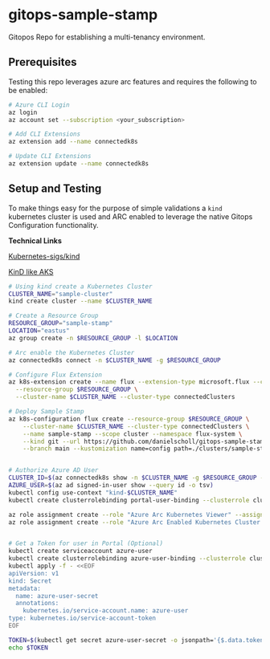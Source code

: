 # gitops-sample-stamp
Gitopos Repo for establishing a multi-tenancy environment.

## Prerequisites
Testing this repo leverages azure arc features and requires the following to be enabled:

```bash
# Azure CLI Login
az login
az account set --subscription <your_subscription>

# Add CLI Extensions
az extension add --name connectedk8s

# Update CLI Extensions
az extension update --name connectedk8s
```

## Setup and Testing

To make things easy for the purpose of simple validations a `kind` kubernetes cluster is used and ARC enabled to leverage the native Gitops Configuration functionality.

**Technical Links**

[Kubernetes-sigs/kind](https://github.com/kubernetes-sigs/kind)

[KinD like AKS](https://www.danielstechblog.io/local-kubernetes-setup-with-kind/)

```bash
# Using kind create a Kubernetes Cluster
CLUSTER_NAME="sample-cluster"
kind create cluster --name $CLUSTER_NAME

# Create a Resource Group
RESOURCE_GROUP="sample-stamp"
LOCATION="eastus"
az group create -n $RESOURCE_GROUP -l $LOCATION

# Arc enable the Kubernetes Cluster
az connectedk8s connect -n $CLUSTER_NAME -g $RESOURCE_GROUP

# Configure Flux Extension
az k8s-extension create --name flux --extension-type microsoft.flux --configuration-settings multiTenancy.enforce=false \
  --resource-group $RESOURCE_GROUP \
  --cluster-name $CLUSTER_NAME --cluster-type connectedClusters

# Deploy Sample Stamp
az k8s-configuration flux create --resource-group $RESOURCE_GROUP \
    --cluster-name $CLUSTER_NAME --cluster-type connectedClusters \
    --name sample-stamp --scope cluster --namespace flux-system \
    --kind git --url https://github.com/danielscholl/gitops-sample-stamp \
    --branch main --kustomization name=config path=./clusters/sample-stamp


# Authorize Azure AD User
CLUSTER_ID=$(az connectedk8s show -n $CLUSTER_NAME -g $RESOURCE_GROUP --query id -o tsv)
AZURE_USER=$(az ad signed-in-user show --query id -o tsv)
kubectl config use-context "kind-$CLUSTER_NAME"
kubectl create clusterrolebinding portal-user-binding --clusterrole cluster-admin --user=$AZURE_USER

az role assignment create --role "Azure Arc Kubernetes Viewer" --assignee $AZURE_USER --scope $CLUSTER_ID
az role assignment create --role "Azure Arc Enabled Kubernetes Cluster User Role" --assignee $AZURE_USER --scope $CLUSTER_ID


# Get a Token for user in Portal (Optional)
kubectl create serviceaccount azure-user
kubectl create clusterrolebinding azure-user-binding --clusterrole cluster-admin --serviceaccount default:azure-user
kubectl apply -f - <<EOF
apiVersion: v1
kind: Secret
metadata:
  name: azure-user-secret
  annotations:
    kubernetes.io/service-account.name: azure-user
type: kubernetes.io/service-account-token
EOF

TOKEN=$(kubectl get secret azure-user-secret -o jsonpath='{$.data.token}' | base64 -d | sed 's/$/\n/g')
echo $TOKEN
```
